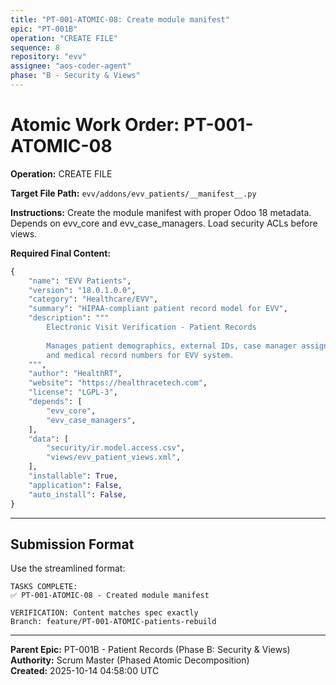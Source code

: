 ```yaml
---
title: "PT-001-ATOMIC-08: Create module manifest"
epic: "PT-001B"
operation: "CREATE FILE"
sequence: 8
repository: "evv"
assignee: "aos-coder-agent"
phase: "B - Security & Views"
---
```


# Atomic Work Order: PT-001-ATOMIC-08

**Operation:** CREATE FILE

**Target File Path:** `evv/addons/evv_patients/__manifest__.py`

**Instructions:**
Create the module manifest with proper Odoo 18 metadata. Depends on evv_core and evv_case_managers. Load security ACLs before views.

**Required Final Content:**
```python
{
    "name": "EVV Patients",
    "version": "18.0.1.0.0",
    "category": "Healthcare/EVV",
    "summary": "HIPAA-compliant patient record model for EVV",
    "description": """
        Electronic Visit Verification - Patient Records
        
        Manages patient demographics, external IDs, case manager assignments,
        and medical record numbers for EVV system.
    """,
    "author": "HealthRT",
    "website": "https://healthracetech.com",
    "license": "LGPL-3",
    "depends": [
        "evv_core",
        "evv_case_managers",
    ],
    "data": [
        "security/ir.model.access.csv",
        "views/evv_patient_views.xml",
    ],
    "installable": True,
    "application": False,
    "auto_install": False,
}
```

---

## Submission Format

Use the streamlined format:

```
TASKS COMPLETE:
✅ PT-001-ATOMIC-08 - Created module manifest

VERIFICATION: Content matches spec exactly
Branch: feature/PT-001-ATOMIC-patients-rebuild
```

---

**Parent Epic:** PT-001B - Patient Records (Phase B: Security & Views)  
**Authority:** Scrum Master (Phased Atomic Decomposition)  
**Created:** 2025-10-14 04:58:00 UTC

